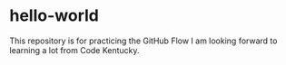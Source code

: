 # hello-world
This repository is for practicing the GitHub Flow
I am looking forward to learning a lot from Code Kentucky.
